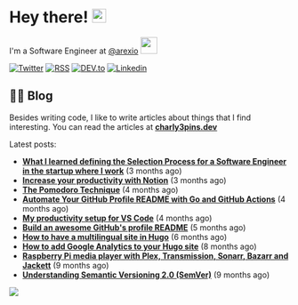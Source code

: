 
# Hey there! <img src="https://media.giphy.com/media/hvRJCLFzcasrR4ia7z/giphy.gif" width="25px">

I'm a Software Engineer at <a href="https://github.com/arexio">@arexio</a> <img src="https://media.giphy.com/media/WUlplcMpOCEmTGBtBW/giphy.gif" width="30">

[![Twitter](https://img.shields.io/badge/Twitter-1DA1F2?style=for-the-badge&logo=twitter&logoColor=white)](https://twitter.com/intent/follow?screen_name=charly3pins)
[![RSS](https://img.shields.io/badge/RSS-FFA500?style=for-the-badge&logo=rss&logoColor=white)](https://charly3pins.dev)
[![DEV.to](https://img.shields.io/badge/dev.to-0A0A0A?style=for-the-badge&logo=dev.to&logoColor=white)](https://dev.to/charly3pins)
[![Linkedin](https://img.shields.io/badge/LinkedIn-0077B5?style=for-the-badge&logo=linkedin&logoColor=white)](https://www.linkedin.com/in/carlesfuste/)

## 👨‍💻 Blog

Besides writing code, I like to write articles about things that I find interesting. You can read the articles at **[charly3pins.dev](https://charly3pins.dev)**

Latest posts:
- **[What I learned defining the Selection Process for a Software Engineer in the startup where I work](https://charly3pins.dev/blog/what-i-learned-defining-the-selection-process-for-a-software-engineer-in-the-startup-where-i-work/)** (3 months ago)
- **[Increase your productivity with Notion](https://charly3pins.dev/blog/increase-your-productivity-with-notion/)** (3 months ago)
- **[The Pomodoro Technique](https://charly3pins.dev/blog/the-pomodoro-technique/)** (4 months ago)
- **[Automate Your GitHub Profile README with Go and GitHub Actions](https://charly3pins.dev/blog/automate-your-github-profile-readme-with-go-and-github-actions/)** (4 months ago)
- **[My productivity setup for VS Code](https://charly3pins.dev/blog/my-productivity-setup-for-vs-code/)** (4 months ago)
- **[Build an awesome GitHub's profile README](https://charly3pins.dev/blog/build-an-awesome-github-profile-readme/)** (5 months ago)
- **[How to have a multilingual site in Hugo](https://charly3pins.dev/blog/how-to-have-a-multilingual-site-in-hugo/)** (6 months ago)
- **[How to add Google Analytics to your Hugo site](https://charly3pins.dev/blog/how-to-add-google-analytics-to-your-hugo-site/)** (8 months ago)
- **[Raspberry Pi media player with Plex, Transmission, Sonarr, Bazarr and Jackett](https://charly3pins.dev/blog/raspberry-pi-media-player-with-plex-transmission-sonarr-bazarr-and-jackett/)** (9 months ago)
- **[Understanding Semantic Versioning 2.0 (SemVer)](https://charly3pins.dev/blog/understanding-semantic-versionin-2.0-semver/)** (9 months ago)


![](https://media.giphy.com/media/OPYnG3Xf8zLag/giphy.gif)